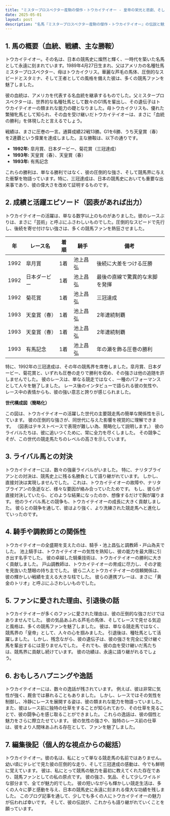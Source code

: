 ```yaml
---
title: "ミスタープロスペクター産駒の傑作・トウカイテイオー - 皇帝の栄光と悲劇、そして永遠の伝説"
date: 2025-05-01
layout: post
description: "名馬『ミスタープロスペクター産駒の傑作・トウカイテイオー』の伝説と魅力を深堀り"
---
```


## 1. 馬の概要（血統、戦績、主な勝鞍）

トウカイテイオー。その名は、日本の競馬史に燦然と輝く、一時代を築いた名馬として永遠に刻まれています。1989年4月27日生まれ、父はアメリカの名種牡馬ミスタープロスペクター、母はトウカイクリス。華麗な芦毛の馬体、圧倒的なスピードとスタミナ、そして王者としての風格を備えた彼は、多くの競馬ファンを魅了しました。

彼の血統は、アメリカを代表する名血統を継承するものでした。父ミスタープロスペクターは、世界的な名種牡馬として数々のG1馬を輩出し、その遺伝子はトウカイテイオーの類まれな能力の礎となりました。母トウカイクリスも、優れた繁殖牝馬として知られ、その血を受け継いだトウカイテイオーは、まさに「血統の勝利」を体現したと言えるでしょう。

戦績は、まさに圧巻の一言。通算成績22戦13勝。G1を6勝、うち天皇賞（春）を2連覇という偉業を達成しました。主な勝鞍は、以下の通りです。

* **1992年:** 皐月賞、日本ダービー、菊花賞（三冠達成）
* **1993年:** 天皇賞（春）、天皇賞（春）
* **1993年:** 有馬記念

これらの勝利は、単なる勝利ではなく、彼の圧倒的な強さ、そして競馬界に与えた衝撃を物語っています。特に、三冠達成は、日本の競馬史においても重要な出来事であり、彼の偉大さを改めて証明するものです。


## 2. 成績と活躍エピソード（図表があれば出力）

トウカイテイオーの活躍は、単なる数字以上のものがありました。彼のレースぶりは、まさに「芸術」と呼ぶにふさわしいものでした。圧倒的なスピードで先行し、後続を寄せ付けない強さは、多くの競馬ファンを熱狂させました。

| 年 | レース名 | 着順 | 騎手 | 備考 |
|---|---|---|---|---|
| 1992 | 皐月賞 | 1着 | 池上昌弘 | 後続に大差をつける圧勝 |
| 1992 | 日本ダービー | 1着 | 池上昌弘 | 最後の直線で驚異的な末脚を発揮 |
| 1992 | 菊花賞 | 1着 | 池上昌弘 | 三冠達成 |
| 1993 | 天皇賞（春） | 1着 | 池上昌弘 | 2年連続制覇 |
| 1993 | 天皇賞（春） | 1着 | 池上昌弘 | 2年連続制覇 |
| 1993 | 有馬記念 | 1着 | 池上昌弘 | 年の瀬を飾る圧巻の勝利 |


特に、1992年の三冠達成は、その年の競馬界を席巻しました。皐月賞、日本ダービー、菊花賞と、いずれも圧巻の走りで勝利を収め、その強さは他の追随を許しませんでした。  彼のレースは、単なる競走ではなく、一種のパフォーマンスとして人々を魅了しました。  レース後のインタビューで語られる彼の気性や、レース中の表情からも、彼の強い意志と誇りが感じられました。

**世代構成図（簡略化）**

この図は、トウカイテイオーの活躍した世代の主要競走馬の簡単な関係性を示しています。  彼の圧倒的な強さが、同世代に与えた影響を視覚的に理解できます。  （図表はテキストベースで表現が難しい為、簡略化して説明します。）  彼のライバルたちは、彼に追いつくために、常に全力を尽くしました。  その競争こそが、この世代の競走馬たちのレベルの高さを示しています。


## 3. ライバル馬との対決

トウカイテイオーには、数々の強豪ライバルがいました。  特に、ナリタブライアンとの対決は、競馬史上に残る名勝負として語り継がれています。  しかし、直接対決は実現しませんでした。  これは、トウカイテイオーの故障や、ナリタブライアンの急逝など、様々な要因が絡み合っていたためです。  もし、彼らが直接対決していたら、どのような結果になったのか、想像するだけで胸が躍ります。  他のライバル馬との競争も、トウカイテイオーの成長に大きく貢献しました。  彼らとの競争を通して、彼はより強く、より洗練された競走馬へと進化していったのです。


## 4. 騎手や調教師との関係性

トウカイテイオーの全盛期を支えたのは、騎手・池上昌弘と調教師・戸山為夫でした。  池上騎手は、トウカイテイオーの気性を熟知し、彼の能力を最大限に引き出す名手でした。  彼の卓越した騎乗技術は、トウカイテイオーの勝利に大きく貢献しました。  戸山調教師は、トウカイテイオーの育成に尽力し、その才能を見抜いた慧眼の持ち主でした。  彼ら二人とトウカイテイオーの信頼関係は、彼の輝かしい戦績を支える大きな柱でした。  彼らの連携プレーは、まさに「黄金のトリオ」と呼ぶにふさわしいものでした。


## 5. ファンに愛された理由、引退後の話

トウカイテイオーが多くのファンに愛された理由は、彼の圧倒的な強さだけではありませんでした。  彼の気品あふれる芦毛の馬体、そしてレースで見せる気迫と風格は、多くの競馬ファンを魅了しました。  彼は、単なる競走馬ではなく、競馬界の「皇帝」として、人々の心を掴みました。  引退後は、種牡馬として活躍しました。  しかし、残念ながら、彼の遺伝子は、彼の強さを完全に受け継ぐ馬を輩出するには至りませんでした。  それでも、彼の血を受け継いだ馬たちは、競馬界に貢献し続けています。  彼の功績は、永遠に語り継がれるでしょう。


## 6. おもしろハプニングや逸話

トウカイテイオーには、数々の逸話が残されています。  例えば、彼は非常に気性が強く、厩舎では暴れることもありました。  しかし、レースではその気性を制御し、冷静にレースを展開する姿は、彼の類まれな能力を物語っていました。  また、彼はレース前に独特の仕草をすることが知られており、その仕草を見ることで、彼の闘争心を感じ取ることができました。  これらの逸話は、彼の個性と魅力をさらに際立たせています。  彼の気性の強さや、独特のレース前の仕草は、彼をより人間味あふれる存在として、ファンを魅了しました。


## 7. 編集後記（個人的な視点からの総括）

トウカイテイオー。彼の名は、私にとって単なる競走馬の名前ではありません。  幼い頃にテレビで見た彼の圧倒的な走り、そして三冠達成の感動は、今でも鮮明に覚えています。  彼は、私にとって競馬の魅力を最初に教えてくれた存在であり、競馬ファンとしての私の原点です。  彼の強さ、気品、そして少しワイルドな部分まで、全てが魅力的でした。  彼の短いながらも輝かしい競走生活は、多くの人々に夢と感動を与え、日本の競馬史に永遠に刻まれる偉大な功績を残しました。  このブログ記事を通して、少しでも多くの人にトウカイテイオーの魅力が伝われば幸いです。  そして、彼の伝説が、これからも語り継がれていくことを願っています。
